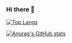 ### Hi there 👋

[![Top Langs](https://github-readme-stats.vercel.app/api/top-langs/?username=MrMineToons)](https://github.com/MrMineToons)

[![Anurag's GitHub stats](https://github-readme-stats.vercel.app/api?username=MrMineToons&show_icons=true&theme=merko)](https://github.com/MrMineToons)

<!--
**MrMineToons/MrMineToons** is a ✨ _special_ ✨ repository because its `README.md` (this file) appears on your GitHub profile.

Here are some ideas to get you started:

- 🔭 I’m currently working on ...
- 🌱 I’m currently learning ...
- 👯 I’m looking to collaborate on ...
- 🤔 I’m looking for help with ...
- 💬 Ask me about ...
- 📫 How to reach me: ...
- 😄 Pronouns: ...
- ⚡ Fun fact: ...
-->
